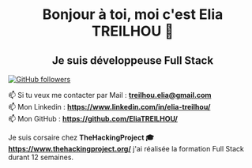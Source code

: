 <h1 align="center">Bonjour à toi, moi c'est Elia TREILHOU 👋 </h1>

<h2 align="center">Je suis développeuse Full Stack</h2>

<a target="_blank" rel="noopener noreferrer" href="https://img.shields.io/github/followers/EliaTREILHOU.svg?style=social&label=Follow&maxAge=2592000"><img src="https://img.shields.io/github/followers/EliaTREILHOU.svg?style=social&label=Follow&maxAge=2592000" alt="GitHub followers" data-canonical-src="https://github.com/EliaTREILHOU?tab=followers" style="max-width:100%;"></a>
  
📫 Si tu veux me contacter par Mail : **treilhou.elia@gmail.com** </br>
📫 Mon Linkedin : **https://www.linkedin.com/in/elia-treilhou/** </br>
📫 Mon GitHub : **https://github.com/EliaTREILHOU/**

Je suis corsaire chez **TheHackingProject 🎓** **https://www.thehackingproject.org/** j'ai réalisée la formation Full Stack durant 12 semaines.

<p align="center">
  <a href="https://github.com/EliaTREIILHOU"></a>
</p>
